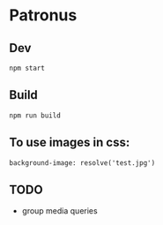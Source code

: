 # Patronus

## Dev

`npm start`

## Build

`npm run build`

## To use images in css:

`background-image: resolve('test.jpg')`

## TODO

- group media queries
